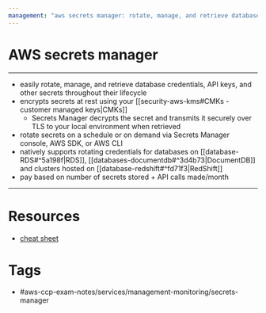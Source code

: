 ```yaml
---
management: "aws secrets manager: rotate, manage, and retrieve database credentials, API keys, and other secrets throughout their lifecycle"
---
```

# AWS secrets manager 
---
- easily rotate, manage, and retrieve database credentials, API keys, and other secrets throughout their lifecycle
- encrypts secrets at rest using your [[security-aws-kms#CMKs - customer managed keys|CMKs]] 
	- Secrets Manager decrypts the secret and transmits it securely over TLS to your local environment when retrieved 
- rotate secrets on a schedule or on demand via Secrets Manager console, AWS SDK, or AWS CLI
- natively supports rotating credentials for databases on [[database-RDS#^5a198f|RDS]],  [[databases-documentdb#^3d4b73|DocumentDB]] and clusters hosted on [[database-redshift#^fd71f3|RedShift]]
- pay based on number of secrets stored + API calls made/month  
--- 
# Resources
- [cheat sheet](https://tutorialsdojo.com/aws-secrets-manager/) 
# Tags
- #aws-ccp-exam-notes/services/management-monitoring/secrets-manager 

	

